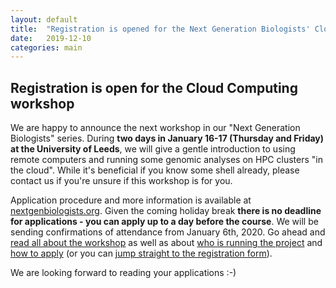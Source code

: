```yaml
---
layout: default
title:  "Registration is opened for the Next Generation Biologists' Cloud Computing workshop"
date:   2019-12-10
categories: main
---
```


## Registration is open for the Cloud Computing workshop

We are happy to announce the next workshop in our "Next Generation Biologists" series. During **two days in January 16-17 (Thursday and Friday) at the University of Leeds**, we will give a gentle introduction to using remote computers and running some genomic analyses on HPC clusters "in the cloud". While it's beneficial if you know some shell already, please contact us if you're unsure if this workshop is for you.

Application procedure and more information is available at [nextgenbiologists.org](http://nextgenbiologists.org). Given the coming holiday break **there is no deadline for applications - you can apply up to a day before the course**. We will be sending confirmations of attendance from January 6th, 2020.  Go ahead and [read all about the workshop](/workshops/) as well as about [who is running the project](/about/) and [how to apply](/application/) (or you can [jump straight to the registration form](https://docs.google.com/forms/d/1GmLuhnPvx8HjilFx5sr59zc29PADULuB3zWWuquNogM/viewform?edit_requested=true)).

We are looking forward to reading your applications :-)
